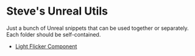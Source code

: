 # Steve's Unreal Utils

Just a bunch of Unreal snippets that can be used together or separately. Each folder should be self-contained.

* [Light Flicker Component](LightFlicker/docs/Readme.md)